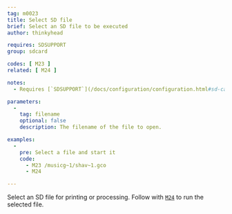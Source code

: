 ```yaml
---
tag: m0023
title: Select SD file
brief: Select an SD file to be executed
author: thinkyhead

requires: SDSUPPORT
group: sdcard

codes: [ M23 ]
related: [ M24 ]

notes:
  - Requires [`SDSUPPORT`](/docs/configuration/configuration.html#sd-card)

parameters:
  -
    tag: filename
    optional: false
    description: The filename of the file to open.

examples:
  -
    pre: Select a file and start it
    code:
      - M23 /musicg~1/shav~1.gco
      - M24

---
```


Select an SD file for printing or processing. Follow with [`M24`](/docs/gcode/M024.html) to run the selected file.
